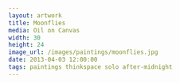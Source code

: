 ```yaml
---
layout: artwork
title: Moonflies
media: Oil on Canvas
width: 30
height: 24
image_url: /images/paintings/moonflies.jpg
date: 2013-04-03 12:00:00
tags: paintings thinkspace solo after-midnight
---
```

